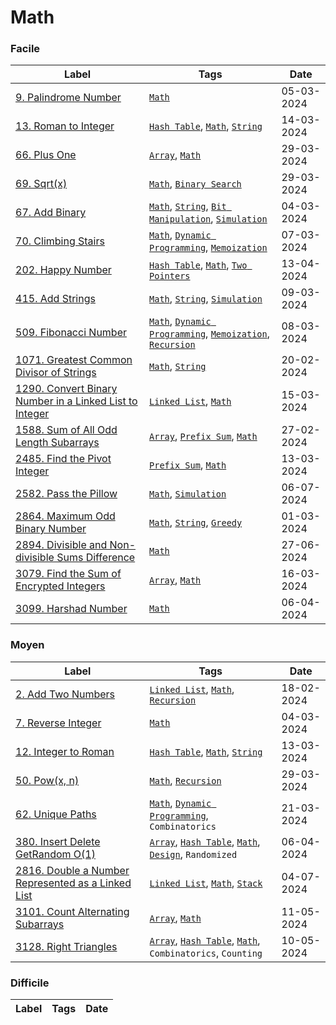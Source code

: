 # Math

### Facile

| Label                                                                                                                                             | Tags                                                                                                                       | Date       |
| ------------------------------------------------------------------------------------------------------------------------------------------------- | -------------------------------------------------------------------------------------------------------------------------- | ---------- |
| [9. Palindrome Number](../Probleme/0009.%20Palindrome%20Number/)                                                                                  | [`Math`](./math.md)                                                                                                        | 05-03-2024 |
| [13. Roman to Integer](../Probleme/0013.%20Roman%20to%20Integer/)                                                                                 | [`Hash Table`](./hash_table.md), [`Math`](./math.md), [`String`](./string.md)                                              | 14-03-2024 |
| [66. Plus One](../Probleme/0066.%20Plus%20One/)                                                                                                   | [`Array`](./array.md), [`Math`](./math.md)                                                                                 | 29-03-2024 |
| [69. Sqrt(x)](<../Probleme/0069.%20Sqrt(x)/>)                                                                                                     | [`Math`](./math.md), [`Binary Search`](./binary_search.md)                                                                 | 29-03-2024 |
| [67. Add Binary](../Probleme/0067.%20Add%20Binary/)                                                                                               | [`Math`](./math.md), [`String`](./string.md), [`Bit Manipulation`](./bit_manipulation.md), [`Simulation`](./simulation.md) | 04-03-2024 |
| [70. Climbing Stairs](../Probleme/0070.%20Climbing%20Stairs/)                                                                                     | [`Math`](./math.md), [`Dynamic Programming`](./dp.md), [`Memoization`](./memoization.md)                                   | 07-03-2024 |
| [202. Happy Number](../Probleme/0202.%20Happy%20Number/)                                                                                          | [`Hash Table`](./hash_table.md), [`Math`](./math.md), [`Two Pointers`](./two_pointers.md)                                  | 13-04-2024 |
| [415. Add Strings](../Probleme/0415.%20Add%20Strings/)                                                                                            | [`Math`](./math.md), [`String`](./string.md), [`Simulation`](./simulation.md)                                              | 09-03-2024 |
| [509. Fibonacci Number](../Probleme/0509.%20Fibonacci%20Number/)                                                                                  | [`Math`](./math.md), [`Dynamic Programming`](./dp.md), [`Memoization`](./memoization.md), [`Recursion`](./recursion.md)    | 08-03-2024 |
| [1071. Greatest Common Divisor of Strings](../Probleme/1071.%20Greatest%20Common%20Divisor%20of%20Strings/)                                       | [`Math`](./math.md), [`String`](./string.md)                                                                               | 20-02-2024 |
| [1290. Convert Binary Number in a Linked List to Integer](../Probleme/1290.%20Convert%20Binary%20Number%20in%20a%20Linked%20List%20to%20Integer/) | [`Linked List`](./linked_list.md), [`Math`](./math.md)                                                                     | 15-03-2024 |
| [1588. Sum of All Odd Length Subarrays](../Probleme/1588.%20Sum%20of%20All%20Odd%20Length%20Subarrays/)                                           | [`Array`](./array.md), [`Prefix Sum`](./prefix_sum.md), [`Math`](./math.md)                                                | 27-02-2024 |
| [2485. Find the Pivot Integer](../Probleme/2485.%20Find%20the%20Pivot%20Integer/)                                                                 | [`Prefix Sum`](./prefix_sum.md), [`Math`](./math.md)                                                                       | 13-03-2024 |
| [2582. Pass the Pillow](../Probleme/2582.%20Pass%20the%20Pillow/)                                                                                 | [`Math`](./math.md), [`Simulation`](./simulation.md)                                                                       | 06-07-2024 |
| [2864. Maximum Odd Binary Number](../Probleme/2864.%20Maximum%20Odd%20Binary%20Number/)                                                           | [`Math`](./math.md), [`String`](./string.md), [`Greedy`](./greedy.md)                                                      | 01-03-2024 |
| [2894. Divisible and Non-divisible Sums Difference](../Probleme/2894.%20Divisible%20and%20Non-divisible%20Sums%20Difference/)                     | [`Math`](./math.md)                                                                                                        | 27-06-2024 |
| [3079. Find the Sum of Encrypted Integers](../Probleme/3079.%20Find%20the%20Sum%20of%20Encrypted%20Integers/)                                     | [`Array`](./array.md), [`Math`](./math.md)                                                                                 | 16-03-2024 |
| [3099. Harshad Number](../Probleme/3099.%20Harshad%20Number/)                                                                                     | [`Math`](./math.md)                                                                                                        | 06-04-2024 |

### Moyen

| Label                                                                                                                                 | Tags                                                                                                               | Date       |
| ------------------------------------------------------------------------------------------------------------------------------------- | ------------------------------------------------------------------------------------------------------------------ | ---------- |
| [2. Add Two Numbers](../Probleme/0002.%20Add%20Two%20Numbers/)                                                                        | [`Linked List`](./linked_list.md), [`Math`](./math.md), [`Recursion`](./recursion.md)                              | 18-02-2024 |
| [7. Reverse Integer](../Probleme/0007.%20Reverse%20Integer/)                                                                          | [`Math`](./math.md)                                                                                                | 04-03-2024 |
| [12. Integer to Roman](../Probleme/0012.%20Integer%20to%20Roman/)                                                                     | [`Hash Table`](./hash_table.md), [`Math`](./math.md), [`String`](./string.md)                                      | 13-03-2024 |
| [50. Pow(x, n)](<../Probleme/0050.%20Pow(x,%20n)/>)                                                                                   | [`Math`](./math.md), [`Recursion`](./recursion.md)                                                                 | 29-03-2024 |
| [62. Unique Paths](../Probleme/0062.%20Unique%20Paths/)                                                                               | [`Math`](./math.md), [`Dynamic Programming`](./dp.md), `Combinatorics`                                             | 21-03-2024 |
| [380. Insert Delete GetRandom O(1)](<../Probleme/0380.%20Insert%20Delete%20GetRandom%20O(1)/>)                                        | [`Array`](./array.md), [`Hash Table`](./hash_table.md), [`Math`](./math.md), [`Design`](./design.md), `Randomized` | 06-04-2024 |
| [2816. Double a Number Represented as a Linked List](../Probleme/2816.%20Double%20a%20Number%20Represented%20as%20a%20Linked%20List/) | [`Linked List`](./linked_list.md), [`Math`](./math.md), [`Stack`](./stack.md)                                      | 04-07-2024 |
| [3101. Count Alternating Subarrays](../Probleme/3101.%20Count%20Alternating%20Subarrays/)                                             | [`Array`](./array.md), [`Math`](./math.md)                                                                         | 11-05-2024 |
| [3128. Right Triangles](../Probleme/3128.%20Right%20Triangles/)                                                                       | [`Array`](./array.md), [`Hash Table`](./hash_table.md), [`Math`](./math.md), `Combinatorics`, `Counting`           | 10-05-2024 |

### Difficile

| Label | Tags | Date |
| ----- | ---- | ---- |
